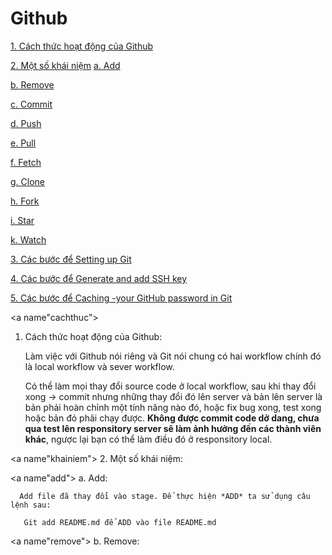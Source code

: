 # Github
[1. Cách thức hoạt động của Github](cachthuc)

[2. Một số khái niệm](khainiem)
   [a. Add](add)
   
   [b. Remove](remove)
   
   [c. Commit](commit)
   
   [d. Push](push)
   
   [e. Pull](pull)
   
   [f. Fetch](fetch)
   
   [g. Clone](clone)
   
   [h. Fork](fork)
   
   [i. Star](star)
   
   [k. Watch](watch)
   
[3. Các bước để Setting up Git](setting)

[4. Các bước để Generate and add SSH key](generate)

[5. Các bước để Caching -your GitHub password in Git](caching)

<a name"cachthuc"></a>
1. Cách thức hoạt động của Github:

   Làm việc với Github nói riêng và Git nói chung có hai workflow chính đó là local workflow và sever workflow.

   Có thể làm mọi thay đổi source code ở local workflow, sau khi thay đổi xong -> commit nhưng những thay đổi đó lên server và bản lên server là bản phải hoàn chỉnh một tính năng nào đó, hoặc fix bug xong, test xong hoặc bản đó phãi chạy được. **Không được commit code dở dang, chưa qua test lên responsitory server sẽ làm ảnh hưởng đến các thành viên khác**, ngược lại bạn có thể làm điều đó ở responsitory local.

<a name"khainiem"></a>
2. Một số khái niệm:

   <a name"add"></a>
   a. Add:
   
      Add file đã thay đổi vào stage. Để thực hiện *ADD* ta sử dụng câu lệnh sau:
      
       Git add README.md để ADD vào file README.md 

   <a name"remove"></a>
   b. Remove:
   
   
